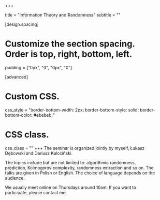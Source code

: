 +++


title = "Information Theory and Randomness"
subtitle = ""

[design.spacing]
  # Customize the section spacing. Order is top, right, bottom, left.
  padding = ["0px", "0", "0px", "0"]

[advanced]
 # Custom CSS. 
 css_style = "border-bottom-width: 2px; border-bottom-style: solid; border-bottom-color: #ebebeb;"
 
 # CSS class.
 css_class = ""
+++
The seminar is organized jointly by myself, Łukasz Dębowski and Dariusz Kalociński. 

The topics include but are not limited to: algorithmic randomness, prediction, Kolmogorov complexity, randomness extraction and so on. The talks are given in Polish or English. The choice of language depends on the audience.

We usually meet online on Thursdays around 10am. If you want to participate, please contact me.

<div class="embeddable_schedule" shortname="ITaR" daterange="future"></div>
<script src="https://researchseminars.org/embed_seminars.js" onload="seminarEmbedder.initialize({'addCSS': true});"></script>



